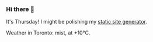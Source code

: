 ### Hi there :wave:

It's Thursday! I might be polishing my [static site generator](https://github.com/bewuethr/pandoc-bash-blog).

Weather in Toronto: mist, at +10°C.
